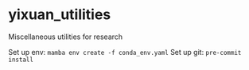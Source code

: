 # yixuan_utilities
Miscellaneous utilities for research

Set up env: `mamba env create -f conda_env.yaml`
Set up git: `pre-commit install`
